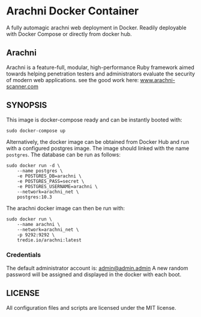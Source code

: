 # Arachni Docker Container

A fully automagic arachni web deployment in Docker. Readily deployable
with Docker Compose or directly from docker hub.

## Arachni

Arachni is a feature-full, modular, high-performance Ruby framework
aimed towards helping penetration testers and administrators evaluate
the security of modern web applications. see the good work here:
www.arachni-scanner.com

## SYNOPSIS

This image is docker-compose ready and can be instantly booted with:

```
sudo docker-compose up
```

Alternatively, the docker image can be obtained from Docker Hub and run with a configured
postgres image. The image should linked with the name `postgres`. The database can be run as follows:

```
sudo docker run -d \
    --name postgres \
    -e POSTGRES_DB=arachni \
    -e POSTGRES_PASS=secret \
    -e POSTGRES_USERNAME=arachni \
    --network=arachni_net \
    postgres:10.3
```

The arachni docker image can then be run with:

```
sudo docker run \
    --name arachni \
    --network=arachni_net \
    -p 9292:9292 \
    tredie.io/arachni:latest
```

### Credentials

The default administrator account is: admin@admin.admin
A new random password will be assigned and displayed in the docker with each boot. 

## LICENSE

All configuration files and scripts are licensed under the MIT license.
